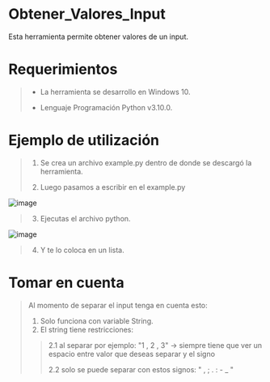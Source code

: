 # Obtener_Valores_Input

Esta herramienta permite obtener valores de un input.

# Requerimientos

> - La herramienta se desarrollo en Windows 10.
> 
> - Lenguaje Programación Python v3.10.0.

# Ejemplo de utilización

> 1. Se crea un archivo example.py dentro de donde se descargó la herramienta.
>
> 2. Luego pasamos a escribir en el example.py
> 
![image](https://user-images.githubusercontent.com/91709827/168179273-a175e681-0a7e-44f5-b4e6-a5e2f8c0e82c.png)

> 3. Ejecutas el archivo python. 
> 
![image](https://user-images.githubusercontent.com/91709827/168180462-efb3101e-ac9b-4c70-a1e8-fbdfc67c48ef.png)

> 4. Y te lo coloca en un lista.
> 
# Tomar en cuenta

> Al momento de separar el input tenga en cuenta esto:
> 1. Solo funciona con variable String.
> 2. El string tiene restricciones:
>> 2.1 al separar por ejemplo: "1 , 2 , 3" -> siempre tiene que ver un espacio entre valor que deseas separar y el signo
>> 
>> 2.2 solo se puede separar con estos signos: " , ; . : - _ "
>> 
